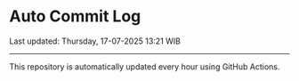 # Auto Commit Log

Last updated: Thursday, 17-07-2025 13:21 WIB

---

This repository is automatically updated every hour using GitHub Actions.
